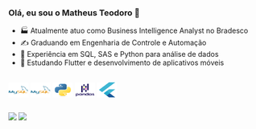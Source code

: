 ### Olá, eu sou o Matheus Teodoro 👋

- 🏭 Atualmente atuo como Business Intelligence Analyst no Bradesco
- ✍ Graduando em Engenharia de Controle e Automação
- 📖 Experiência em SQL, SAS e Python para análise de dados
- 📕 Estudando Flutter e desenvolvimento de aplicativos móveis

<!--
  <div>
    <a href="https://github.com/teodoromatheus">
    <img width="48%" src="https://github-readme-stats.vercel.app/api?username=teodoromatheus&show_icons=true&theme=dark&include_all_commits=true&count_private=true"/>
    <img width="48%" src="https://github-readme-stats.vercel.app/api/top-langs/?username=teodoromatheus&layout=compact&langs_count=7&theme=dark"/>
  </div>
-->

<div style="display: inline_block"><br>
  <img align="center" alt="Matheus-mySQL" height="30" width="40" src="https://raw.githubusercontent.com/devicons/devicon/master/icons/mysql/mysql-original-wordmark.svg">
  <img align="center" alt="Matheus-Postgre" height="30" width="40" src="https://raw.githubusercontent.com/devicons/devicon/master/icons/mysql/mysql-original-wordmark.svg">
  <img align="center" alt="Matheus-Python" height="30" width="40" src="https://raw.githubusercontent.com/devicons/devicon/master/icons/python/python-original.svg">
  <img align="center" alt="Matheus-Pandas" height="30" width="40" src="https://raw.githubusercontent.com/devicons/devicon/master/icons/pandas/pandas-original-wordmark.svg">
  <img align="center" alt="Matheus-Flutter" height="30" width="40" src="https://raw.githubusercontent.com/devicons/devicon/master/icons/flutter/flutter-original.svg">
 
##

<div> 
  <a href="https://www.linkedin.com/in/matheusteodororosa/" target="_blank"><img src="https://img.shields.io/badge/-LinkedIn-%230077B5?style=for-the-badge&logo=linkedin&logoColor=white" target="_blank"></a> 
  <a href = "mailto:matheusteodoro.r@gmail.com"><img src="https://img.shields.io/badge/-Gmail-%23333?style=for-the-badge&logo=gmail&logoColor=white" target="_blank"></a>
  
</div>

